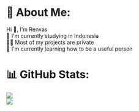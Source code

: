 # 💫 About Me:
Hi 👋, I'm Renvas<br>🔭 I'm currently studying in Indonesia<br> 👨‍💻 Most of my projects are private <br>🌱 I'm currently learning how to be a useful person

# 📊 GitHub Stats:

![](https://github-readme-streak-stats.herokuapp.com/?user=FahriCT&theme=dark&hide_border=false)<br/>
![](https://github-readme-stats.vercel.app/api/top-langs/?username=FahriCT&theme=dark&hide_border=false&include_all_commits=true&count_private=true&layout=compact)

